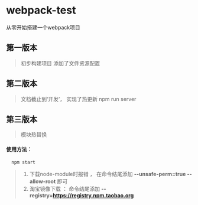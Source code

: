# webpack-test
从零开始搭建一个webpack项目

## 第一版本
> 初步构建项目
> 添加了文件资源配置

## 第二版本
> 文档截止到‘开发’， 实现了热更新 npm run server

## 第三版本
> 模块热替换
####  使用方法：
```
  npm start
```
> 1. 下载node-module时报错 ， 在命令结尾添加  **--unsafe-perm=true --allow-root**  即可
> 2. 淘宝镜像下载 ：  命令结尾添加  **--registry=https://registry.npm.taobao.org**